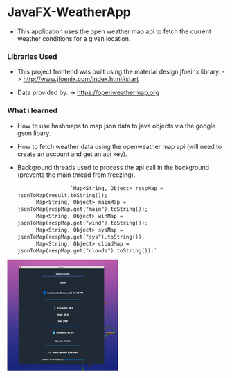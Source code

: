  # JavaFX-WeatherApp

* This application uses the open weather map api to fetch the current weather conditions for a given location.

 ### Libraries Used

* This project frontend was built using the material design jfoeinx library. -> http://www.jfoenix.com/index.html#start

* Data provided by. -> https://openweathermap.org


### What i learned

* How to use hashmaps to map json data to java objects via the google gson libary.
* How to fetch weather data using the openweather map api (will need to create an account and get an api key).
* Background threads used to process the api call in the background (prevents the main thread from freezing).

                       `Map<String, Object> respMap = jsonToMap(result.toString());
			Map<String, Object> mainMap = jsonToMap(respMap.get("main").toString());
			Map<String, Object> winMap = jsonToMap(respMap.get("wind").toString());
			Map<String, Object> sysMap = jsonToMap(respMap.get("sys").toString());
			Map<String, Object> cloudMap = jsonToMap(respMap.get("clouds").toString());`
			

<img src="https://github.com/shavar67/JavaFX-WeatherApp/blob/master/src/com/shavar/weather/sample/weatherApp.jpg" width="256" height="256" title="Weather app">

